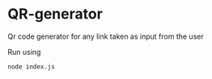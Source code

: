 # QR-generator
Qr code generator for any link taken as input from the user

Run using

```
node index.js
```
